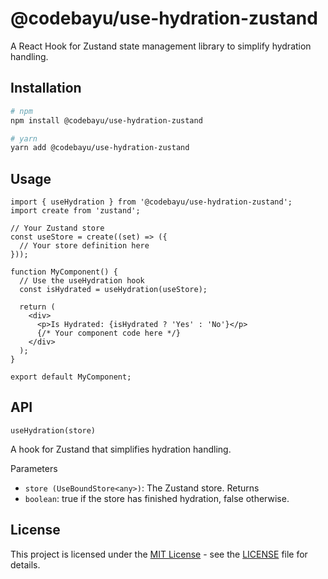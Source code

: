 # @codebayu/use-hydration-zustand

A React Hook for Zustand state management library to simplify hydration handling.

## Installation

```bash
# npm
npm install @codebayu/use-hydration-zustand

# yarn
yarn add @codebayu/use-hydration-zustand
```

## Usage

```tsx
import { useHydration } from '@codebayu/use-hydration-zustand';
import create from 'zustand';

// Your Zustand store
const useStore = create((set) => ({
  // Your store definition here
}));

function MyComponent() {
  // Use the useHydration hook
  const isHydrated = useHydration(useStore);

  return (
    <div>
      <p>Is Hydrated: {isHydrated ? 'Yes' : 'No'}</p>
      {/* Your component code here */}
    </div>
  );
}

export default MyComponent;
```

## API

`useHydration(store)`

A hook for Zustand that simplifies hydration handling.

Parameters

- `store (UseBoundStore<any>)`: The Zustand store.
  Returns
- `boolean`: true if the store has finished hydration, false otherwise.

## License

This project is licensed under the [MIT License](https://opensource.org/licenses/MIT) - see the [LICENSE](LICENSE) file for details.
